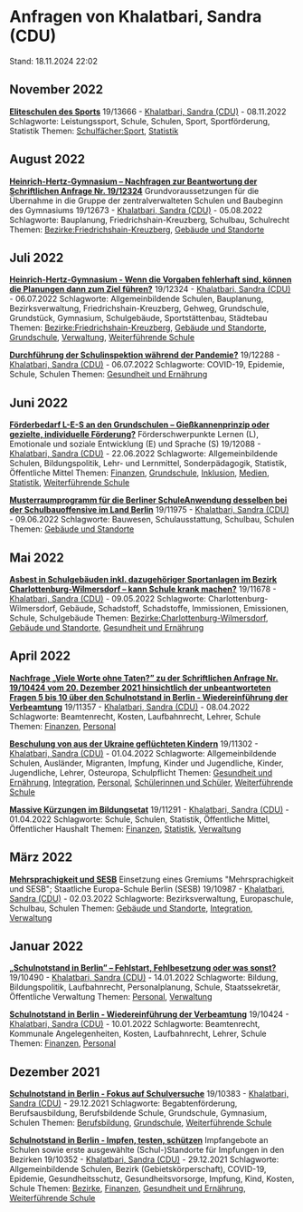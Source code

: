 # Anfragen von Khalatbari, Sandra (CDU)

Stand: 18.11.2024 22:02

## November 2022
**[Eliteschulen des Sports](https://pardok.parlament-berlin.de/starweb/adis/citat/VT/19/SchrAnfr/S19-13666.pdf)**
19/13666 - [Khalatbari, Sandra (CDU)](autor_khalatbari_sandra_cdu.md) - 08.11.2022
Schlagworte: Leistungssport, Schule, Schulen, Sport, Sportförderung, Statistik
Themen: [Schulfächer:Sport](thema_schulfaecher_sport.md), [Statistik](thema_statistik.md)

## August 2022
**[Heinrich-Hertz-Gymnasium – Nachfragen zur Beantwortung der Schriftlichen Anfrage Nr. 19/12324](https://pardok.parlament-berlin.de/starweb/adis/citat/VT/19/SchrAnfr/S19-12673.pdf)**
Grundvoraussetzungen für die Übernahme in die Gruppe der zentralverwalteten Schulen und Baubeginn des Gymnasiums
19/12673 - [Khalatbari, Sandra (CDU)](autor_khalatbari_sandra_cdu.md) - 05.08.2022
Schlagworte: Bauplanung, Friedrichshain-Kreuzberg, Schulbau, Schulrecht
Themen: [Bezirke:Friedrichshain-Kreuzberg](thema_bezirke_friedrichshain-kreuzberg.md), [Gebäude und Standorte](thema_gebaeude_und_standorte.md)

## Juli 2022
**[Heinrich-Hertz-Gymnasium - Wenn die Vorgaben fehlerhaft sind, können die Planungen dann zum Ziel führen?](https://pardok.parlament-berlin.de/starweb/adis/citat/VT/19/SchrAnfr/S19-12324.pdf)**
19/12324 - [Khalatbari, Sandra (CDU)](autor_khalatbari_sandra_cdu.md) - 06.07.2022
Schlagworte: Allgemeinbildende Schulen, Bauplanung, Bezirksverwaltung, Friedrichshain-Kreuzberg, Gehweg, Grundschule, Grundstück, Gymnasium, Schulgebäude, Sportstättenbau, Städtebau
Themen: [Bezirke:Friedrichshain-Kreuzberg](thema_bezirke_friedrichshain-kreuzberg.md), [Gebäude und Standorte](thema_gebaeude_und_standorte.md), [Grundschule](thema_grundschule.md), [Verwaltung](thema_verwaltung.md), [Weiterführende Schule](thema_weiterfuehrende_schule.md)

**[Durchführung der Schulinspektion während der Pandemie?](https://pardok.parlament-berlin.de/starweb/adis/citat/VT/19/SchrAnfr/S19-12288.pdf)**
19/12288 - [Khalatbari, Sandra (CDU)](autor_khalatbari_sandra_cdu.md) - 06.07.2022
Schlagworte: COVID-19, Epidemie, Schule, Schulen
Themen: [Gesundheit und Ernährung](thema_gesundheit_und_ernaehrung.md)

## Juni 2022
**[Förderbedarf L-E-S an den Grundschulen – Gießkannenprinzip oder gezielte, individuelle Förderung?](https://pardok.parlament-berlin.de/starweb/adis/citat/VT/19/SchrAnfr/S19-12088.pdf)**
Förderschwerpunkte Lernen (L), Emotionale und soziale Entwicklung (E) und Sprache (S)
19/12088 - [Khalatbari, Sandra (CDU)](autor_khalatbari_sandra_cdu.md) - 22.06.2022
Schlagworte: Allgemeinbildende Schulen, Bildungspolitik, Lehr- und Lernmittel, Sonderpädagogik, Statistik, Öffentliche Mittel
Themen: [Finanzen](thema_finanzen.md), [Grundschule](thema_grundschule.md), [Inklusion](thema_inklusion.md), [Medien](thema_medien.md), [Statistik](thema_statistik.md), [Weiterführende Schule](thema_weiterfuehrende_schule.md)

**[Musterraumprogramm für die Berliner SchuleAnwendung desselben bei der Schulbauoffensive im Land Berlin](https://pardok.parlament-berlin.de/starweb/adis/citat/VT/19/SchrAnfr/S19-11975.pdf)**
19/11975 - [Khalatbari, Sandra (CDU)](autor_khalatbari_sandra_cdu.md) - 09.06.2022
Schlagworte: Bauwesen, Schulausstattung, Schulbau, Schulen
Themen: [Gebäude und Standorte](thema_gebaeude_und_standorte.md)

## Mai 2022
**[Asbest in Schulgebäuden inkl. dazugehöriger Sportanlagen im Bezirk Charlottenburg-Wilmersdorf – kann Schule krank machen?](https://pardok.parlament-berlin.de/starweb/adis/citat/VT/19/SchrAnfr/S19-11678.pdf)**
19/11678 - [Khalatbari, Sandra (CDU)](autor_khalatbari_sandra_cdu.md) - 09.05.2022
Schlagworte: Charlottenburg-Wilmersdorf, Gebäude, Schadstoff, Schadstoffe, Immissionen, Emissionen, Schule, Schulgebäude
Themen: [Bezirke:Charlottenburg-Wilmersdorf](thema_bezirke_charlottenburg-wilmersdorf.md), [Gebäude und Standorte](thema_gebaeude_und_standorte.md), [Gesundheit und Ernährung](thema_gesundheit_und_ernaehrung.md)

## April 2022
**[Nachfrage „Viele Worte ohne Taten?” zu der Schriftlichen Anfrage Nr. 19/10424 vom 20. Dezember 2021 hinsichtlich der unbeantworteten Fragen 5 bis 10 über den Schulnotstand in Berlin - Wiedereinführung der Verbeamtung](https://pardok.parlament-berlin.de/starweb/adis/citat/VT/19/SchrAnfr/S19-11357.pdf)**
19/11357 - [Khalatbari, Sandra (CDU)](autor_khalatbari_sandra_cdu.md) - 08.04.2022
Schlagworte: Beamtenrecht, Kosten, Laufbahnrecht, Lehrer, Schule
Themen: [Finanzen](thema_finanzen.md), [Personal](thema_personal.md)

**[Beschulung von aus der Ukraine geflüchteten Kindern](https://pardok.parlament-berlin.de/starweb/adis/citat/VT/19/SchrAnfr/S19-11302.pdf)**
19/11302 - [Khalatbari, Sandra (CDU)](autor_khalatbari_sandra_cdu.md) - 01.04.2022
Schlagworte: Allgemeinbildende Schulen, Ausländer, Migranten, Impfung, Kinder und Jugendliche, Kinder, Jugendliche, Lehrer, Osteuropa, Schulpflicht
Themen: [Gesundheit und Ernährung](thema_gesundheit_und_ernaehrung.md), [Integration](thema_integration.md), [Personal](thema_personal.md), [Schülerinnen und Schüler](thema_schuelerinnen_und_schueler.md), [Weiterführende Schule](thema_weiterfuehrende_schule.md)

**[Massive Kürzungen im Bildungsetat](https://pardok.parlament-berlin.de/starweb/adis/citat/VT/19/SchrAnfr/S19-11291.pdf)**
19/11291 - [Khalatbari, Sandra (CDU)](autor_khalatbari_sandra_cdu.md) - 01.04.2022
Schlagworte: Schule, Schulen, Statistik, Öffentliche Mittel, Öffentlicher Haushalt
Themen: [Finanzen](thema_finanzen.md), [Statistik](thema_statistik.md), [Verwaltung](thema_verwaltung.md)

## März 2022
**[Mehrsprachigkeit und SESB](https://pardok.parlament-berlin.de/starweb/adis/citat/VT/19/SchrAnfr/S19-10987.pdf)**
Einsetzung eines Gremiums "Mehrsprachigkeit und SESB"; Staatliche Europa-Schule Berlin (SESB)
19/10987 - [Khalatbari, Sandra (CDU)](autor_khalatbari_sandra_cdu.md) - 02.03.2022
Schlagworte: Bezirksverwaltung, Europaschule, Schulbau, Schulen
Themen: [Gebäude und Standorte](thema_gebaeude_und_standorte.md), [Integration](thema_integration.md), [Verwaltung](thema_verwaltung.md)

## Januar 2022
**[„Schulnotstand in Berlin” – Fehlstart, Fehlbesetzung oder was sonst?](https://pardok.parlament-berlin.de/starweb/adis/citat/VT/19/SchrAnfr/S19-10490.pdf)**
19/10490 - [Khalatbari, Sandra (CDU)](autor_khalatbari_sandra_cdu.md) - 14.01.2022
Schlagworte: Bildung, Bildungspolitik, Laufbahnrecht, Personalplanung, Schule, Staatssekretär, Öffentliche Verwaltung
Themen: [Personal](thema_personal.md), [Verwaltung](thema_verwaltung.md)

**[Schulnotstand in Berlin - Wiedereinführung der Verbeamtung](https://pardok.parlament-berlin.de/starweb/adis/citat/VT/19/SchrAnfr/S19-10424.pdf)**
19/10424 - [Khalatbari, Sandra (CDU)](autor_khalatbari_sandra_cdu.md) - 10.01.2022
Schlagworte: Beamtenrecht, Kommunale Angelegenheiten, Kosten, Laufbahnrecht, Lehrer, Schule
Themen: [Finanzen](thema_finanzen.md), [Personal](thema_personal.md)

## Dezember 2021
**[Schulnotstand in Berlin - Fokus auf Schulversuche](https://pardok.parlament-berlin.de/starweb/adis/citat/VT/19/SchrAnfr/S19-10383.pdf)**
19/10383 - [Khalatbari, Sandra (CDU)](autor_khalatbari_sandra_cdu.md) - 29.12.2021
Schlagworte: Begabtenförderung, Berufsausbildung, Berufsbildende Schule, Grundschule, Gymnasium, Schulen
Themen: [Berufsbildung](thema_berufsbildung.md), [Grundschule](thema_grundschule.md), [Weiterführende Schule](thema_weiterfuehrende_schule.md)

**[Schulnotstand in Berlin - Impfen, testen, schützen](https://pardok.parlament-berlin.de/starweb/adis/citat/VT/19/SchrAnfr/S19-10352.pdf)**
Impfangebote an Schulen sowie erste ausgewählte (Schul-)Standorte für Impfungen in den Bezirken
19/10352 - [Khalatbari, Sandra (CDU)](autor_khalatbari_sandra_cdu.md) - 29.12.2021
Schlagworte: Allgemeinbildende Schulen, Bezirk (Gebietskörperschaft), COVID-19, Epidemie, Gesundheitsschutz, Gesundheitsvorsorge, Impfung, Kind, Kosten, Schule
Themen: [Bezirke](thema_bezirke.md), [Finanzen](thema_finanzen.md), [Gesundheit und Ernährung](thema_gesundheit_und_ernaehrung.md), [Weiterführende Schule](thema_weiterfuehrende_schule.md)

